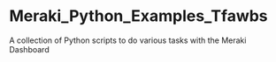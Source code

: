 # Meraki_Python_Examples_Tfawbs
A collection of Python scripts to do various tasks with the Meraki Dashboard
